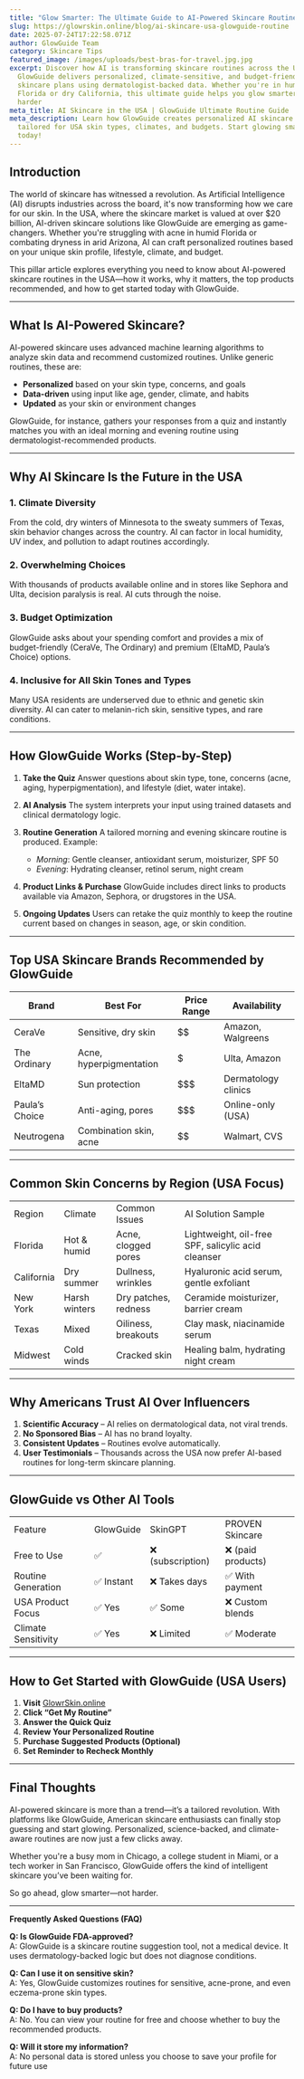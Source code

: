 ```yaml
---
title: "Glow Smarter: The Ultimate Guide to AI-Powered Skincare Routines in the USA"
slug: https://glowrskin.online/blog/ai-skincare-usa-glowguide-routine
date: 2025-07-24T17:22:58.071Z
author: GlowGuide Team
category: Skincare Tips
featured_image: /images/uploads/best-bras-for-travel.jpg.jpg
excerpt: Discover how AI is transforming skincare routines across the USA.
  GlowGuide delivers personalized, climate-sensitive, and budget-friendly
  skincare plans using dermatologist-backed data. Whether you're in humid
  Florida or dry California, this ultimate guide helps you glow smarter—not
  harder
meta_title: AI Skincare in the USA | GlowGuide Ultimate Routine Guide
meta_description: Learn how GlowGuide creates personalized AI skincare routines
  tailored for USA skin types, climates, and budgets. Start glowing smarter
  today!
---
```

<!--StartFragment-->

## Introduction

The world of skincare has witnessed a revolution. As Artificial Intelligence (AI) disrupts industries across the board, it's now transforming how we care for our skin. In the USA, where the skincare market is valued at over $20 billion, AI-driven skincare solutions like GlowGuide are emerging as game-changers. Whether you're struggling with acne in humid Florida or combating dryness in arid Arizona, AI can craft personalized routines based on your unique skin profile, lifestyle, climate, and budget.

This pillar article explores everything you need to know about AI-powered skincare routines in the USA—how it works, why it matters, the top products recommended, and how to get started today with GlowGuide.

- - -

## What Is AI-Powered Skincare?

AI-powered skincare uses advanced machine learning algorithms to analyze skin data and recommend customized routines. Unlike generic routines, these are:

* **Personalized** based on your skin type, concerns, and goals
* **Data-driven** using input like age, gender, climate, and habits
* **Updated** as your skin or environment changes

GlowGuide, for instance, gathers your responses from a quiz and instantly matches you with an ideal morning and evening routine using dermatologist-recommended products.

- - -

## Why AI Skincare Is the Future in the USA

### 1. **Climate Diversity**

From the cold, dry winters of Minnesota to the sweaty summers of Texas, skin behavior changes across the country. AI can factor in local humidity, UV index, and pollution to adapt routines accordingly.

### 2. **Overwhelming Choices**

With thousands of products available online and in stores like Sephora and Ulta, decision paralysis is real. AI cuts through the noise.

### 3. **Budget Optimization**

GlowGuide asks about your spending comfort and provides a mix of budget-friendly (CeraVe, The Ordinary) and premium (EltaMD, Paula’s Choice) options.

### 4. **Inclusive for All Skin Tones and Types**

Many USA residents are underserved due to ethnic and genetic skin diversity. AI can cater to melanin-rich skin, sensitive types, and rare conditions.

- - -

## How GlowGuide Works (Step-by-Step)

1. **Take the Quiz** Answer questions about skin type, tone, concerns (acne, aging, hyperpigmentation), and lifestyle (diet, water intake).
2. **AI Analysis** The system interprets your input using trained datasets and clinical dermatology logic.
3. **Routine Generation** A tailored morning and evening skincare routine is produced. Example:

   * *Morning*: Gentle cleanser, antioxidant serum, moisturizer, SPF 50
   * *Evening*: Hydrating cleanser, retinol serum, night cream
4. **Product Links & Purchase** GlowGuide includes direct links to products available via Amazon, Sephora, or drugstores in the USA.
5. **Ongoing Updates** Users can retake the quiz monthly to keep the routine current based on changes in season, age, or skin condition.

- - -

## Top USA Skincare Brands Recommended by GlowGuide

| Brand          | Best For                | Price Range | Availability        |
| -------------- | ----------------------- | ----------- | ------------------- |
| CeraVe         | Sensitive, dry skin     | $$          | Amazon, Walgreens   |
| The Ordinary   | Acne, hyperpigmentation | $           | Ulta, Amazon        |
| EltaMD         | Sun protection          | $$$         | Dermatology clinics |
| Paula’s Choice | Anti-aging, pores       | $$$         | Online-only (USA)   |
| Neutrogena     | Combination skin, acne  | $$          | Walmart, CVS        |

- - -

## Common Skin Concerns by Region (USA Focus)

|            |               |                      |                                                    |
| ---------- | ------------- | -------------------- | -------------------------------------------------- |
| Region     | Climate       | Common Issues        | AI Solution Sample                                 |
| Florida    | Hot & humid   | Acne, clogged pores  | Lightweight, oil-free SPF, salicylic acid cleanser |
| California | Dry summer    | Dullness, wrinkles   | Hyaluronic acid serum, gentle exfoliant            |
| New York   | Harsh winters | Dry patches, redness | Ceramide moisturizer, barrier cream                |
| Texas      | Mixed         | Oiliness, breakouts  | Clay mask, niacinamide serum                       |
| Midwest    | Cold winds    | Cracked skin         | Healing balm, hydrating night cream                |

- - -

## Why Americans Trust AI Over Influencers

1. **Scientific Accuracy** – AI relies on dermatological data, not viral trends.
2. **No Sponsored Bias** – AI has no brand loyalty.
3. **Consistent Updates** – Routines evolve automatically.
4. **User Testimonials** – Thousands across the USA now prefer AI-based routines for long-term skincare planning.

- - -

## GlowGuide vs Other AI Tools

|                     |           |                  |                   |
| ------------------- | --------- | ---------------- | ----------------- |
| Feature             | GlowGuide | SkinGPT          | PROVEN Skincare   |
| Free to Use         | ✅         | ❌ (subscription) | ❌ (paid products) |
| Routine Generation  | ✅ Instant | ❌ Takes days     | ✅ With payment    |
| USA Product Focus   | ✅ Yes     | ✅ Some           | ❌ Custom blends   |
| Climate Sensitivity | ✅ Yes     | ❌ Limited        | ✅ Moderate        |

- - -

## How to Get Started with GlowGuide (USA Users)

1. **Visit** [GlowrSkin.online](https://glowrskin.online)
2. **Click “Get My Routine”**
3. **Answer the Quick Quiz**
4. **Review Your Personalized Routine**
5. **Purchase Suggested Products (Optional)**
6. **Set Reminder to Recheck Monthly**

- - -

## Final Thoughts

AI-powered skincare is more than a trend—it’s a tailored revolution. With platforms like GlowGuide, American skincare enthusiasts can finally stop guessing and start glowing. Personalized, science-backed, and climate-aware routines are now just a few clicks away.

Whether you're a busy mom in Chicago, a college student in Miami, or a tech worker in San Francisco, GlowGuide offers the kind of intelligent skincare you’ve been waiting for.

So go ahead, glow smarter—not harder.

- - -

**Frequently Asked Questions (FAQ)**

**Q: Is GlowGuide FDA-approved?**\
A: GlowGuide is a skincare routine suggestion tool, not a medical device. It uses dermatology-backed logic but does not diagnose conditions.

**Q: Can I use it on sensitive skin?**\
A: Yes, GlowGuide customizes routines for sensitive, acne-prone, and even eczema-prone skin types.

**Q: Do I have to buy products?**\
A: No. You can view your routine for free and choose whether to buy the recommended products.

**Q: Will it store my information?**\
A: No personal data is stored unless you choose to save your profile for future use

<!--EndFragment-->